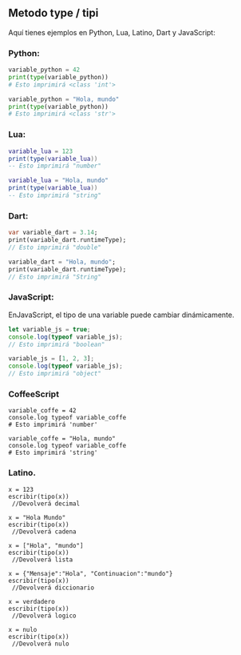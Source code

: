 ## Metodo type / tipi
Aquí tienes ejemplos en Python, Lua, Latino, Dart y JavaScript:

### Python:
```python
variable_python = 42
print(type(variable_python))
# Esto imprimirá <class 'int'>

variable_python = "Hola, mundo"
print(type(variable_python))
# Esto imprimirá <class 'str'>
```

### Lua:
```lua
variable_lua = 123
print(type(variable_lua))
-- Esto imprimirá "number"

variable_lua = "Hola, mundo"
print(type(variable_lua))
-- Esto imprimirá "string"
```

### Dart:
```dart
var variable_dart = 3.14;
print(variable_dart.runtimeType);
// Esto imprimirá "double"

variable_dart = "Hola, mundo";
print(variable_dart.runtimeType);
// Esto imprimirá "String"
```

### JavaScript:
EnJavaScript, el tipo de una variable puede cambiar dinámicamente.
```javascript
let variable_js = true;
console.log(typeof variable_js);
// Esto imprimirá "boolean"

variable_js = [1, 2, 3];
console.log(typeof variable_js);
// Esto imprimirá "object"
```

### CoffeeScript 
```
variable_coffe = 42
console.log typeof variable_coffe
# Esto imprimirá 'number'

variable_coffe = "Hola, mundo"
console.log typeof variable_coffe
# Esto imprimirá 'string'
```
 
### Latino.
```latino
x = 123
escribir(tipo(x))
 //Devolverá decimal

x = "Hola Mundo"
escribir(tipo(x))
 //Devolverá cadena

x = ["Hola", "mundo"]
escribir(tipo(x))
 //Devolverá lista

x = {"Mensaje":"Hola", "Continuacion":"mundo"}
escribir(tipo(x))
 //Devolverá diccionario

x = verdadero
escribir(tipo(x))
 //Devolverá logico

x = nulo
escribir(tipo(x))
 //Devolverá nulo
```
